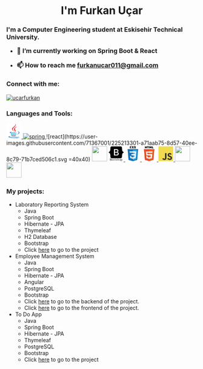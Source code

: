 <h1 align="center">I'm Furkan Uçar</h1>
<h3 align="left">I'm a Computer Engineering student at Eskisehir Technical University.
  
- 🌱 I’m currently working on **Spring Boot & React**

- 📫 How to reach me **furkanucar011@gmail.com**

<h3 align="left">Connect with me:</h3>
<p align="left">
<a href="https://linkedin.com/in/ucarfurkan" target="blank"><img align="center" src="https://raw.githubusercontent.com/rahuldkjain/github-profile-readme-generator/master/src/images/icons/Social/linked-in-alt.svg" alt="ucarfurkan" height="30" width="40" /></a>
</p>

<h3 align="left">Languages and Tools:</h3>
<p align="left"> 
<a href="https://www.java.com" target="_blank" rel="noreferrer"> <img src="https://raw.githubusercontent.com/devicons/devicon/master/icons/java/java-original.svg" alt="java" width="40" height="40"/> </a>
<a href="https://spring.io/" target="_blank" rel="noreferrer"> <img src="https://www.vectorlogo.zone/logos/springio/springio-icon.svg" alt="spring" width="40" height="40"/> </a>![react](https://user-images.githubusercontent.com/71367001/225213301-a71aab75-8d57-40ee-8c79-71b7ced506c1.svg =40x40)
<img src="https://cdn.jsdelivr.net/gh/devicons/devicon/icons/angularjs/angularjs-original.svg"  width="40" height="40"/>    
<a href="https://getbootstrap.com" target="_blank" rel="noreferrer"> <img src="https://raw.githubusercontent.com/devicons/devicon/master/icons/bootstrap/bootstrap-plain-wordmark.svg" alt="bootstrap" width="40" height="40"/> </a> 
<a href="https://www.w3schools.com/css/" target="_blank" rel="noreferrer"> <img src="https://raw.githubusercontent.com/devicons/devicon/master/icons/css3/css3-original-wordmark.svg" alt="css3" width="40" height="40"/> </a> 
<a href="https://www.w3.org/html/" target="_blank" rel="noreferrer"> <img src="https://raw.githubusercontent.com/devicons/devicon/master/icons/html5/html5-original-wordmark.svg" alt="html5" width="40" height="40"/> </a> 
<a href="https://developer.mozilla.org/en-US/docs/Web/JavaScript" target="_blank" rel="noreferrer"> <img src="https://raw.githubusercontent.com/devicons/devicon/master/icons/javascript/javascript-original.svg" alt="javascript" width="40" height="40"/> </a>  
<img src="https://cdn.jsdelivr.net/gh/devicons/devicon/icons/git/git-original.svg"  width="40" height="40" />
<img src="https://cdn.jsdelivr.net/gh/devicons/devicon/icons/postgresql/postgresql-original.svg"  width="40" height="40" />
</p>

 <h3 align="left">My projects:</h3>
  <ul>
    <li>Laboratory Reporting System
    <ul>
      <li>Java</li>
      <li>Spring Boot</li>
      <li>Hibernate - JPA</li>
      <li>Thymeleaf</li>
      <li>H2 Database</li>
      <li>Bootstrap</li>
      <li>Click <a href="https://github.com/ucarfurkan/LaboratoryReportingSystem">here</a> to go to the project
      </li>
      </ul>
    </li>
    <li>Employee Management System
    <ul>
      <li>Java</li>
      <li>Spring Boot</li>
      <li>Hibernate - JPA</li>
      <li>Angular</li>
      <li>PostgreSQL</li>
      <li>Bootstrap</li>
      <li>Click <a href="https://github.com/ucarfurkan/EmployeeManagementSystem">here</a> to go to the backend of the project.
      </li>
      <li>Click <a href="https://github.com/ucarfurkan/EmployeeManagementSystem-FRONTEND">here</a> to go to the frontend of the project.
      </li>
    </ul>  
    <li>To Do App
    <ul>
      <li>Java</li>
      <li>Spring Boot</li>
      <li>Hibernate - JPA</li>
      <li>Thymeleaf</li>
      <li>PostgreSQL</li>
      <li>Bootstrap</li>
      <li>Click <a href="https://github.com/ucarfurkan/ToDoApp">here</a> to go to the project
      </li>
    </ul>
    </li>
  </ul>

    
